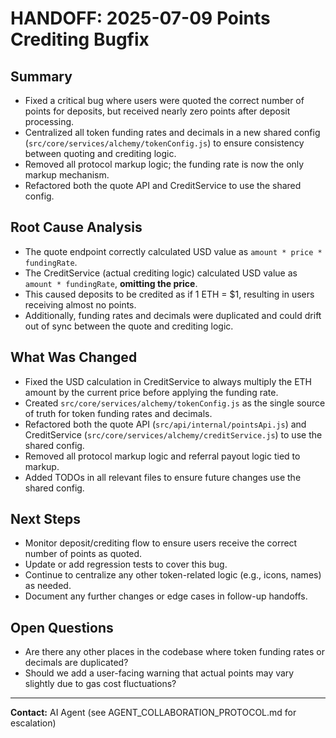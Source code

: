 # HANDOFF: 2025-07-09 Points Crediting Bugfix

## Summary
- Fixed a critical bug where users were quoted the correct number of points for deposits, but received nearly zero points after deposit processing.
- Centralized all token funding rates and decimals in a new shared config (`src/core/services/alchemy/tokenConfig.js`) to ensure consistency between quoting and crediting logic.
- Removed all protocol markup logic; the funding rate is now the only markup mechanism.
- Refactored both the quote API and CreditService to use the shared config.

## Root Cause Analysis
- The quote endpoint correctly calculated USD value as `amount * price * fundingRate`.
- The CreditService (actual crediting logic) calculated USD value as `amount * fundingRate`, **omitting the price**.
- This caused deposits to be credited as if 1 ETH = $1, resulting in users receiving almost no points.
- Additionally, funding rates and decimals were duplicated and could drift out of sync between the quote and crediting logic.

## What Was Changed
- Fixed the USD calculation in CreditService to always multiply the ETH amount by the current price before applying the funding rate.
- Created `src/core/services/alchemy/tokenConfig.js` as the single source of truth for token funding rates and decimals.
- Refactored both the quote API (`src/api/internal/pointsApi.js`) and CreditService (`src/core/services/alchemy/creditService.js`) to use the shared config.
- Removed all protocol markup logic and referral payout logic tied to markup.
- Added TODOs in all relevant files to ensure future changes use the shared config.

## Next Steps
- Monitor deposit/crediting flow to ensure users receive the correct number of points as quoted.
- Update or add regression tests to cover this bug.
- Continue to centralize any other token-related logic (e.g., icons, names) as needed.
- Document any further changes or edge cases in follow-up handoffs.

## Open Questions
- Are there any other places in the codebase where token funding rates or decimals are duplicated?
- Should we add a user-facing warning that actual points may vary slightly due to gas cost fluctuations?

---

**Contact:** AI Agent (see AGENT_COLLABORATION_PROTOCOL.md for escalation) 